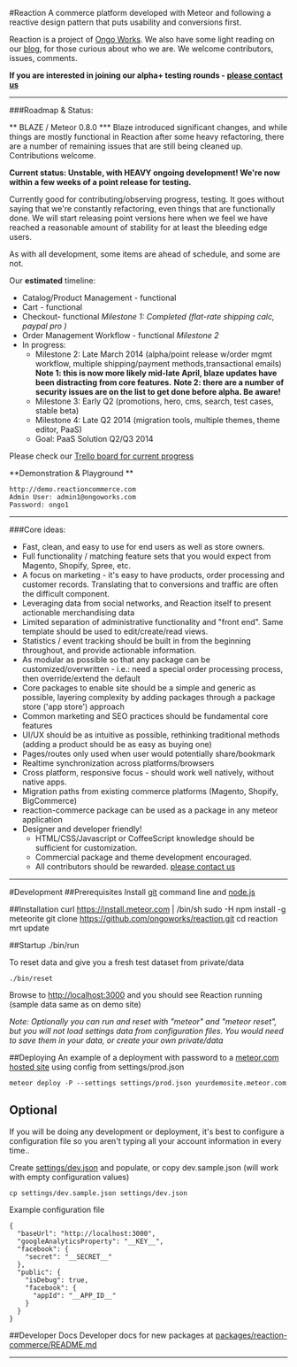 #Reaction
A commerce platform developed with Meteor and following a reactive design pattern that puts usability and conversions first.

Reaction is a project of [Ongo Works](http://ongoworks.com). We also have some light reading on our [blog](http://blog.ongoworks.com/), for those curious about who we are. We welcome contributors, issues, comments.


**If you are interested in joining our alpha+ testing rounds - [please contact us](mailto:hello@ongoworks.com)**

---
###Roadmap & Status:

** BLAZE / Meteor 0.8.0 ***
Blaze introduced significant changes, and while things are mostly functional in Reaction after some heavy refactoring,  there are a number of remaining issues that are still being cleaned up. Contributions welcome.


**Current status: Unstable, with HEAVY ongoing development! We're now within a few weeks of a point release for testing.**

Currently good for contributing/observing progress, testing. It goes without saying that we're constantly refactoring, even things that are functionally done. We will start releasing point versions here when we feel we have reached a reasonable amount of stability for at least the bleeding edge users.

As with all development, some items are ahead of schedule, and some are not.

Our **estimated** timeline:

* Catalog/Product Management - functional
* Cart - functional
* Checkout- functional *Milestone 1: Completed (flat-rate shipping calc, paypal pro )*
* Order Management Workflow - functional *Milestone 2*
* In progress:
	* Milestone 2: Late March 2014 (alpha/point release w/order mgmt workflow, multiple shipping/payment methods,transactional emails)
		**Note 1: this is now more likely mid-late April, blaze updates have been distracting from core features.**
		**Note 2: there are a number of security issues are on the list to get done before alpha. Be aware!**
	* Milestone 3: Early Q2 (promotions, hero, cms, search, test cases, stable beta)
	* Milestone 4: Late Q2 2014 (migration tools, multiple themes, theme editor, PaaS)
	* Goal: PaaS Solution Q2/Q3 2014


Please check our [Trello board for current progress](https://trello.com/b/ffwTH3tc/reaction-commerce)

**Demonstration & Playground **

	http://demo.reactioncommerce.com
	Admin User: admin1@ongoworks.com
	Password: ongo1


---
###Core ideas:


* Fast, clean, and easy to use for end users as well as store owners.
* Full functionality / matching feature sets that you would expect from Magento, Shopify, Spree, etc.
* A focus on marketing - it's easy to have products, order processing and customer records. Translating that to conversions and traffic are often the difficult component.
* Leveraging data from social networks, and Reaction itself to present actionable merchandising data
* Limited separation of administrative functionality and "front end". Same template should be used to edit/create/read views.
* Statistics / event tracking should be built in from the beginning throughout, and provide actionable information.
* As modular as possible so that any package can be customized/overwritten - i.e.: need a special order processing process, then override/extend the default
* Core packages to enable site should be a simple and generic as possible, layering complexity by adding packages through a package store ('app store') approach
* Common marketing and SEO practices should be fundamental core features
* UI/UX should be as intuitive as possible, rethinking traditional methods (adding a product should be as easy as buying one)
* Pages/routes only used when user would potentially share/bookmark
* Realtime synchronization across platforms/browsers
* Cross platform, responsive focus - should work well natively, without native apps.
* Migration paths from existing commerce platforms (Magento, Shopify, BigCommerce)
* reaction-commerce package can be used as a package in any meteor application
* Designer and developer friendly!
	*  HTML/CSS/Javascript or CoffeeScript knowledge should be sufficient for customization.
	*  Commercial package and theme development encouraged.
	* All contributors should be rewarded. [please contact us](mailto:hello@ongoworks.com)

---
#Development
##Prerequisites
Install [git](https://github.com/blog/1510-installing-git-from-github-for-mac) command line and [node.js](http://nodejs.org/)

##Installation
    curl https://install.meteor.com | /bin/sh
    sudo -H npm install -g meteorite
    git clone https://github.com/ongoworks/reaction.git
    cd reaction
    mrt update


##Startup
	./bin/run

To reset data and give you a fresh test dataset from private/data

	./bin/reset

Browse to [http://localhost:3000](http://localhost:3000) and you should see Reaction running (sample data same as on demo site)

*Note: Optionally you can run and reset with "meteor" and "meteor reset", but you will not load settings data from configuration files. You would need to save them in your data, or create your own private/data*

##Deploying
An example of a deployment with password to a [meteor.com hosted site](http://docs.meteor.com/#deploying) using config from settings/prod.json

	meteor deploy -P --settings settings/prod.json yourdemosite.meteor.com

## Optional
If you will be doing any development or deployment, it's best to configure a configuration file so you aren't typing all your account information in every time..

Create [settings/dev.json](https://github.com/ongoworks/reaction/blob/master/settings/dev.sample.json) and populate, or copy dev.sample.json (will work with empty configuration values)

	cp settings/dev.sample.json settings/dev.json

Example configuration file

	{
	  "baseUrl": "http://localhost:3000",
	  "googleAnalyticsProperty": "__KEY__",
	  "facebook": {
	    "secret": "__SECRET__"
	  },
	  "public": {
	    "isDebug": true,
	    "facebook": {
	      "appId": "__APP_ID__"
	    }
	  }
	}

##Developer Docs
Developer docs for new packages at [packages/reaction-commerce/README.md](https://github.com/ongoworks/reaction/tree/master/packages/reaction-commerce)


---
